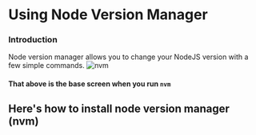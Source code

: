 # Using Node Version Manager
### Introduction
Node version manager allows you to change your NodeJS version with a few simple commands.
![nvm](https://techout.is-a.dev/SG323g3z)
#### That above is the base screen when you run `nvm`
## Here's how to install node version manager (nvm)
